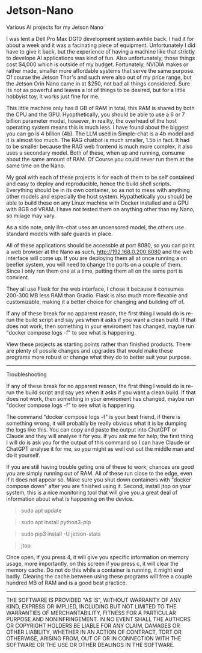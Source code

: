 # Jetson-Nano
Various AI projects for my Jetson Nano

I was lent a Dell Pro Max DG10 development system awhile back. I had it for about a week and it was a facinating piece of equipment. Unfortunately I did have to give it back, but the experience of having a machine like that strictly to develope AI applications was kind of fun. Also unfortunately, those things cost $4,000 which is outside of my budget. Fortunately, NVIDIA makes or rather made, smaller more affordable systems that serve the same purpose. Of course the Jetson Thor's and such were also out of my price range, but the Jetson Orin Nano came in at $250, not bad all things considered. Sure its not as powerful and leaves a lot of things to be desired, but for a little hobbyist toy, it works just fine for me.

This little machine only has 8 GB of RAM in total, this RAM is shared by both the CPU and the GPU. Hyopthetically, you should be able to use a 6 or 7 billion parameter model, however, in reailty, the overhead of the host operating system means this is much less. I have found about the biggest you can go is 4 billion (4b). The LLM used in Simple-chat is a 4b model and it is almost too much. The RAG chatbot is much smaller, 1.5b in fact. It had to be smaller because the RAG web frontend is much more complex, it also uses a secondary model. Both of these, when up and running, consume about the same amount of RAM. Of Course you could never run them at the same time on the Nano.

My goal with each of these projects is for each of them to be self contained and easy to deploy and reproducible, hence the build shell scripts. Everything should be in its own container, so as not to mess with anything other models and especially the host system. Hypathetically you should be able to build these on any Linux machine with Docker installed and a GPU with 8GB od VRAM. I have not tested them on anything other than my Nano, so milage may vary.

As a side note, only llm-chat uses an uncensored model, the others use standard models with safe guards in place.

All of these applications should be accessble at port 8080, so you can point a web browser at the Nano as such, http://192.168.0.200:8080 and the web interface will come up. If you are deploying them all at once running a on beefier system, you will need to change the ports on a couple of them. Since I only run them one at a time, putting them all on the same port is convient.

They all use Flask for the web interface, I chose it because it consumes 200-300 MB less RAM than Gradio. Flask is also much more flexable and customizable, making it a better choice for changing and building off of.

If any of these break for no apparent reason, the first thing I would do is re-run the build script and say yes when it asks if you want a clean build. If that does not work, then something in your enviroment has changed, maybe run "docker compose logs -f" to see what is happening.

View these projects as starting points rather than finished products. There are plenty of possile changes and upgrades that would make these programs more robust or change what they do to better suit your purpose.

----------

Troubleshooting

If any of these break for no apparent reason, the first thing I would do is re-run the build script and say yes when it asks if you want a clean build. If that does not work, then something in your enviroment has changed, maybe run "docker compose logs -f" to see what is happening.

The command "docker compose logs -f" is your best friend, if there is something wrong, it will probably be really obvious what it is by dumping the logs like this. You can copy and paste the output into ChatGPT or Claude and they will analyse it for you. If you ask me for help, the first thing I will do is ask you for the output of this command so I can have Claude or ChatGPT analyse it for me, so you might as well cut out the middle man and do it yourself.

If you are still  having trouble geting one of these to work, chances are good you are simply running out of RAM. All of these run close to the edge, even if it does not appear so. Make sure you shut down containers with "docker compose down" after you are finished using it. Second, install jtop on your system, this is a nice monitoring tool that will give you a great deal of information about what is happening on the device.

> sudo apt update

> sudo apt install python3-pip

> sudo pip3 install -U jetson-stats

> jtop

Once open, if you press 4, it will give you specific information on memory usage, more importantly, on this screen if you press c, it will clear the memory cache. Do not do this while a container is running, it might end badly. Clearing the cache between using these programs will free a couple hundred MB of RAM and is a good best practice.

----------

THE SOFTWARE IS PROVIDED "AS IS", WITHOUT WARRANTY OF ANY KIND, EXPRESS OR
IMPLIED, INCLUDING BUT NOT LIMITED TO THE WARRANTIES OF MERCHANTABILITY,
FITNESS FOR A PARTICULAR PURPOSE AND NONINFRINGEMENT. IN NO EVENT SHALL THE
AUTHORS OR COPYRIGHT HOLDERS BE LIABLE FOR ANY CLAIM, DAMAGES OR OTHER
LIABILITY, WHETHER IN AN ACTION OF CONTRACT, TORT OR OTHERWISE, ARISING FROM,
OUT OF OR IN CONNECTION WITH THE SOFTWARE OR THE USE OR OTHER DEALINGS IN THE
SOFTWARE.

